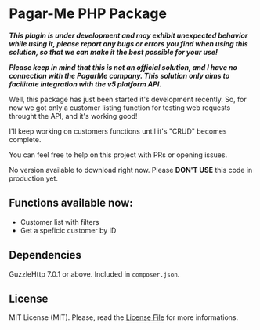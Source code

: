 # Pagar-Me PHP Package

<!-- <a target="_blank" href="https://packagist.org/packages/kaiopiola/pagarme" ><img src="https://img.shields.io/packagist/dt/kaiopiola/pagarme?color=%2300FFF" /></a>
<a target="_blank" href="https://packagist.org/packages/kaiopiola/pagarme" ><img src="https://img.shields.io/packagist/v/kaiopiola/pagarme?color=%23888888&label=version" /></a>
<a target="_blank" href="https://packagist.org/packages/kaiopiola/keygen" ><img src="https://img.shields.io/packagist/php-v/kaiopiola/pagarme" /></a> -->

***This plugin is under development and may exhibit unexpected behavior while using it, please report any bugs or errors you find when using this solution, so that we can make it the best possible for your use!***

***Please keep in mind that this is not an official solution, and I have no connection with the PagarMe company. This solution only aims to facilitate integration with the v5 platform API.***

Well, this package has just been started it's development recently. So, for now we got only a customer listing function for testing web requests throught the API, and it's working good!

I'll keep working on customers functions until it's "CRUD" becomes complete.

You can feel free to help on this project with PRs or opening issues.

No version available to download right now. Please **DON'T USE** this code in production yet.

## Functions available now:

- Customer list with filters
- Get a speficic customer by ID

## Dependencies

GuzzleHttp 7.0.1 or above. Included in ```composer.json```.

## License
MIT License (MIT). Please, read the [License File](LICENSE) for more informations.